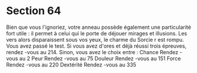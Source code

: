 # Section 64

Bien que vous l'ignoriez, votre anneau possède également une
particularité fort utile : il permet à celui qui le porte de déjouer
mirages et illusions. Les vers alors disparaissent sous vos yeux, le
charme du Sorcie r est rompu. Vous avez passé le test. Si vous avez
d'ores et déjà réussi trois épreuves, rendez -vous au  214. Sinon,
vous avez le choix entre :
Chance         Rendez -vous au  2
Peur         Rendez -vous au  75
Douleur         Rendez -vous au  151
Force         Rendez -vous au  220
Dextérité         Rendez -vous au  335